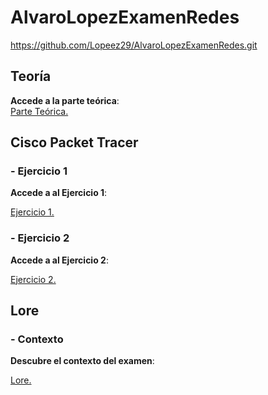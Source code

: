 # AlvaroLopezExamenRedes


https://github.com/Lopeez29/AlvaroLopezExamenRedes.git


## Teoría


**Accede a la parte teórica**:  
[Parte Teórica.](./Soluciones/Parte%20Teórica.md)


## Cisco Packet Tracer


### - Ejercicio 1

**Accede a al Ejercicio 1**:  

[Ejercicio 1.](./Soluciones/Cisco%20Packet%20Tracer/Ejercicio1.md)


### - Ejercicio 2

**Accede a al Ejercicio 2**:  

[Ejercicio 2.](./Soluciones/Cisco%20Packet%20Tracer/Ejercicio1.md)


## Lore 


### - Contexto


**Descubre el contexto del examen**:  

[Lore.](./Soluciones/Lore/Contexto)
